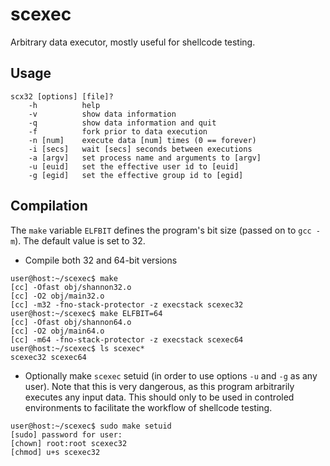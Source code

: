 scexec
======
Arbitrary data executor, mostly useful for shellcode testing.

Usage
-----
```
scx32 [options] [file]?
	-h          help
	-v          show data information
	-q          show data information and quit
	-f          fork prior to data execution
	-n [num]    execute data [num] times (0 == forever)
	-i [secs]   wait [secs] seconds between executions
	-a [argv]   set process name and arguments to [argv]
	-u [euid]   set the effective user id to [euid]
	-g [egid]   set the effective group id to [egid]
```

Compilation
-----------
The `make` variable `ELFBIT` defines the program's bit size (passed on to `gcc -m`). The default value is set to 32.

* Compile both 32 and 64-bit versions
```
user@host:~/scexec$ make
[cc] -Ofast obj/shannon32.o
[cc] -O2 obj/main32.o
[cc] -m32 -fno-stack-protector -z execstack scexec32
user@host:~/scexec$ make ELFBIT=64
[cc] -Ofast obj/shannon64.o
[cc] -O2 obj/main64.o
[cc] -m64 -fno-stack-protector -z execstack scexec64
user@host:~/scexec$ ls scexec*
scexec32 scexec64
```

* Optionally make `scexec` setuid (in order to use options `-u` and `-g` as any user). Note that this is very dangerous, as this program arbitrarily executes any input data. This should only to be used in controled environments to facilitate the workflow of shellcode testing.
```
user@host:~/scexec$ sudo make setuid
[sudo] password for user:
[chown] root:root scexec32
[chmod] u+s scexec32
```
